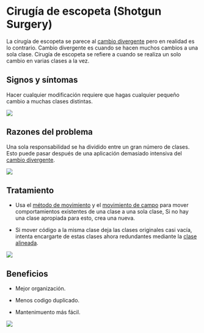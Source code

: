 # Cirugía de escopeta (Shotgun Surgery)

La cirugía de escopeta se parece al [cambio divergente](DivergentChange.md) pero en realidad es lo contrario. Cambio divergente es cuando se hacen muchos cambios a una sola clase. Cirugía de escopeta se refiere a cuando se realiza un solo cambio en varias clases a la vez.

## Signos y síntomas

Hacer cualquier modificación requiere que hagas cualquier pequeño cambio a muchas clases distintas.

![](https://refactoring.guru/images/refactoring/content/smells/shotgun-surgery-01.png?id=9cc1117a6d787364788e152a3adb6a53)

## Razones del problema

Una sola responsabilidad se ha dividido entre un gran número de clases. Esto puede pasar después de una aplicación demasiado intensiva del [cambio divergente](https://refactoring.guru/es/smells/divergent-change).

![](https://refactoring.guru/images/refactoring/content/smells/shotgun-surgery-02.png?id=48f8a4a0f17d112e02ae73bacaed43fa)

## Tratamiento

* Usa el [método de movimiento](https://refactoring.guru/es/move-method) y el [movimiento de campo](/./RefactoringPattern/MoveField.md) para mover comportamientos existentes de una clase a una sola clase, Si no hay una clase apropiada para esto, crea una nueva.

* Si mover código a la misma clase deja las clases originales casi vacía, intenta encargarte de estas clases ahora redundantes mediante la [clase alineada](/./RefactoringPattern/InlineClass.md).

![](https://refactoring.guru/images/refactoring/content/smells/shotgun-surgery-03.png?id=cf013f14eb5cde98bd48595a1c9836a9)

## Beneficios

* Mejor organización.

* Menos codigo duplicado.

* Mantenimuento más fácil.

![](https://refactoring.guru/images/refactoring/content/smells/long-method-03.png?id=82ce2d388aa14bdae4e8f62b875f0259)
